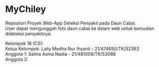 # MyChiley
Repositori Proyek Web-App Deteksi Penyakit pada Daun Cabai.
<br> User dapat mengunggah foto daun cabai ke dalam web untuk kemudian dideteksi penyakitnya.

Kelompok 18 (CS):
<br>Ketua  Kelompok: Laily Medha Nur Ihsanti - 21/474650/TK/52363 
<br>Anggota 1: Salma Asma Nadia - 21/481008/TK/53088
<br>Anggota 2:
